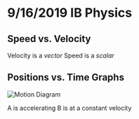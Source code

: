 # 9/16/2019 IB Physics

## Speed vs. Velocity
Velocity is a *vector*
Speed is a *scalar*

## Positions vs. Time Graphs
![Motion Diagram](../images/2019/09/motion-diagram.png)

A is accelerating
B is at a constant velocity
